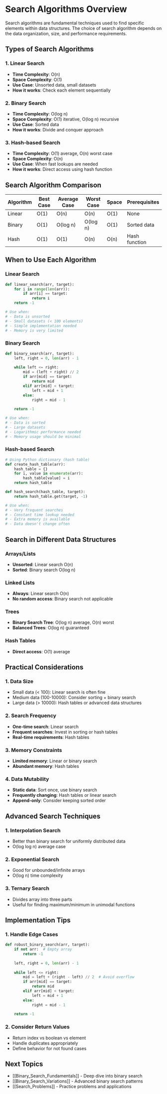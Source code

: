 # Search Algorithms Overview

Search algorithms are fundamental techniques used to find specific elements within data structures. The choice of search algorithm depends on the data organization, size, and performance requirements.

## Types of Search Algorithms

### 1. **Linear Search**
- **Time Complexity**: O(n)
- **Space Complexity**: O(1)
- **Use Case**: Unsorted data, small datasets
- **How it works**: Check each element sequentially

### 2. **Binary Search**
- **Time Complexity**: O(log n)
- **Space Complexity**: O(1) iterative, O(log n) recursive
- **Use Case**: Sorted data
- **How it works**: Divide and conquer approach

### 3. **Hash-based Search**
- **Time Complexity**: O(1) average, O(n) worst case
- **Space Complexity**: O(n)
- **Use Case**: When fast lookups are needed
- **How it works**: Direct access using hash function

## Search Algorithm Comparison

| Algorithm | Best Case | Average Case | Worst Case | Space | Prerequisites |
|-----------|-----------|--------------|------------|-------|---------------|
| Linear    | O(1)      | O(n)         | O(n)       | O(1)  | None          |
| Binary    | O(1)      | O(log n)     | O(log n)   | O(1)  | Sorted data   |
| Hash      | O(1)      | O(1)         | O(n)       | O(n)  | Hash function |

## When to Use Each Algorithm

### Linear Search
```python
def linear_search(arr, target):
    for i in range(len(arr)):
        if arr[i] == target:
            return i
    return -1

# Use when:
# - Data is unsorted
# - Small datasets (< 100 elements)
# - Simple implementation needed
# - Memory is very limited
```

### Binary Search
```python
def binary_search(arr, target):
    left, right = 0, len(arr) - 1
    
    while left <= right:
        mid = (left + right) // 2
        if arr[mid] == target:
            return mid
        elif arr[mid] < target:
            left = mid + 1
        else:
            right = mid - 1
    
    return -1

# Use when:
# - Data is sorted
# - Large datasets
# - Logarithmic performance needed
# - Memory usage should be minimal
```

### Hash-based Search
```python
# Using Python dictionary (hash table)
def create_hash_table(arr):
    hash_table = {}
    for i, value in enumerate(arr):
        hash_table[value] = i
    return hash_table

def hash_search(hash_table, target):
    return hash_table.get(target, -1)

# Use when:
# - Very frequent searches
# - Constant time lookup needed
# - Extra memory is available
# - Data doesn't change often
```

## Search in Different Data Structures

### Arrays/Lists
- **Unsorted**: Linear search O(n)
- **Sorted**: Binary search O(log n)

### Linked Lists
- **Always**: Linear search O(n)
- **No random access**: Binary search not applicable

### Trees
- **Binary Search Tree**: O(log n) average, O(n) worst
- **Balanced Trees**: O(log n) guaranteed

### Hash Tables
- **Direct access**: O(1) average

## Practical Considerations

### 1. **Data Size**
- Small data (< 100): Linear search is often fine
- Medium data (100-10000): Consider sorting + binary search
- Large data (> 10000): Hash tables or advanced data structures

### 2. **Search Frequency**
- **One-time search**: Linear search
- **Frequent searches**: Invest in sorting or hash tables
- **Real-time requirements**: Hash tables

### 3. **Memory Constraints**
- **Limited memory**: Linear or binary search
- **Abundant memory**: Hash tables

### 4. **Data Mutability**
- **Static data**: Sort once, use binary search
- **Frequently changing**: Hash tables or linear search
- **Append-only**: Consider keeping sorted order

## Advanced Search Techniques

### 1. **Interpolation Search**
- Better than binary search for uniformly distributed data
- O(log log n) average case

### 2. **Exponential Search**
- Good for unbounded/infinite arrays
- O(log n) time complexity

### 3. **Ternary Search**
- Divides array into three parts
- Useful for finding maximum/minimum in unimodal functions

## Implementation Tips

### 1. **Handle Edge Cases**
```python
def robust_binary_search(arr, target):
    if not arr:  # Empty array
        return -1
    
    left, right = 0, len(arr) - 1
    
    while left <= right:
        mid = left + (right - left) // 2  # Avoid overflow
        if arr[mid] == target:
            return mid
        elif arr[mid] < target:
            left = mid + 1
        else:
            right = mid - 1
    
    return -1
```

### 2. **Consider Return Values**
- Return index vs boolean vs element
- Handle duplicates appropriately
- Define behavior for not found cases

## Next Topics

- [[Binary_Search_Fundamentals]] - Deep dive into binary search
- [[Binary_Search_Variations]] - Advanced binary search patterns
- [[Search_Problems]] - Practice problems and applications
